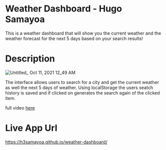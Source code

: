 # Weather Dashboard - Hugo Samayoa
This is a weather dashboard that will show you the current weather and the weather forecast for the next 5 days based on your search results!

# Description
![Untitled_ Oct 11, 2021 12_49 AM](https://user-images.githubusercontent.com/16126060/136752852-56afb7aa-c7a5-41aa-83fe-855e6ddc6fea.gif)

The interface allows users to search for a city and get the current weather as well the next 5 days of weather. Using localStorage the users seatch history is saved and if clicked on generates the search again of the clicked item.

full video [here](https://watch.screencastify.com/v/IORnGLFmjOsDaKuet1KY)

# Live App Url 
https://h3samayoa.github.io/weather-dashboard/
